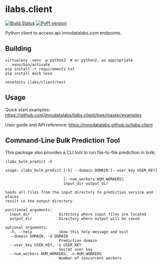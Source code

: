 # ilabs.client
[![Build Status](https://travis-ci.org/innodatalabs/ilabs.client.svg?branch=master)](https://travis-ci.org/innodatalabs/ilabs.client)
[![PyPI version](https://badge.fury.io/py/ilabs.client.svg)](https://badge.fury.io/py/ilabs.client)

Python client to access api.innodatalabs.com endpoints.

## Building

```
virtualenv .venv -p python3  # or python2, as appropriate
. .venv/bin/activate
pip install -r requirements.txt
pip install mock nose

nosetests ilabs/client/test
```

## Usage

Quick start examples: https://github.com/innodatalabs/ilabs.client/tree/master/examples

User guide and API reference: https://innodatalabs.github.io/ilabs.client

## Command-Line Bulk Prediction Tool

This package also provides a CLI tool to run file-to-file prediction in bulk:
```
ilabs_bulk_predict -h

usage: ilabs_bulk_predict [-h] --domain DOMAIN [--user_key USER_KEY]

                          [--num_workers NUM_WORKERS]
                          input_dir output_dir

Sends all files from the input directory to prediction service and places
result in the output directory

positional arguments:
  input_dir             Directory where input files are located
  output_dir            Directory where output will be saved

optional arguments:
  -h, --help            show this help message and exit
  --domain DOMAIN, -d DOMAIN
                        Prediction domain
  --user_key USER_KEY, -u USER_KEY
                        Secret user key
  --num_workers NUM_WORKERS, -n NUM_WORKERS
                        Number of concurrent workers
```

